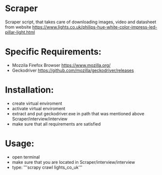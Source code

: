 # Scraper
Scraper script, that takes care of downloading images, video and datasheet from website https://www.lights.co.uk/philips-hue-white-color-impress-led-pillar-light.html

# Specific Requirements: 
- Mozzila Firefox Browser https://www.mozilla.org/
- Geckodriver https://github.com/mozilla/geckodriver/releases
# Installation:
- create virtual enviroment
- activate virtual enviroment
- extract and put geckodriver.exe in path that was mentioned above Scraper/interview/interview
- make sure that all requirements are satisfied

# Usage:
- open terminal 
- make sure that you are located in Scraper/interview/interview
- type: '''scrapy crawl lights_co_uk'''

